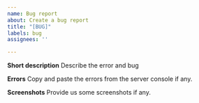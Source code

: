 ```yaml
---
name: Bug report
about: Create a bug report
title: "[BUG]"
labels: bug
assignees: ''

---
```


**Short description**
Describe the error and bug

**Errors**
Copy and paste the errors from the server console if any.

**Screenshots**
Provide us some screenshots if any.
